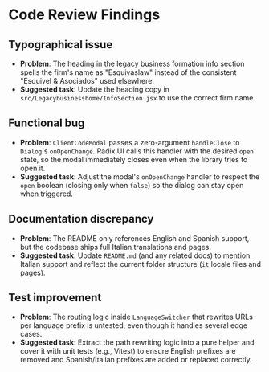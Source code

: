 # Code Review Findings

## Typographical issue
- **Problem**: The heading in the legacy business formation info section spells the firm's name as "Esquiyaslaw" instead of the consistent "Esquivel & Asociados" used elsewhere.
- **Suggested task**: Update the heading copy in `src/Legacybusinesshome/InfoSection.jsx` to use the correct firm name.

## Functional bug
- **Problem**: `ClientCodeModal` passes a zero-argument `handleClose` to `Dialog`'s `onOpenChange`. Radix UI calls this handler with the desired `open` state, so the modal immediately closes even when the library tries to open it.
- **Suggested task**: Adjust the modal's `onOpenChange` handler to respect the `open` boolean (closing only when `false`) so the dialog can stay open when triggered.

## Documentation discrepancy
- **Problem**: The README only references English and Spanish support, but the codebase ships full Italian translations and pages.
- **Suggested task**: Update `README.md` (and any related docs) to mention Italian support and reflect the current folder structure (`it` locale files and pages).

## Test improvement
- **Problem**: The routing logic inside `LanguageSwitcher` that rewrites URLs per language prefix is untested, even though it handles several edge cases.
- **Suggested task**: Extract the path rewriting logic into a pure helper and cover it with unit tests (e.g., Vitest) to ensure English prefixes are removed and Spanish/Italian prefixes are added or replaced correctly.
